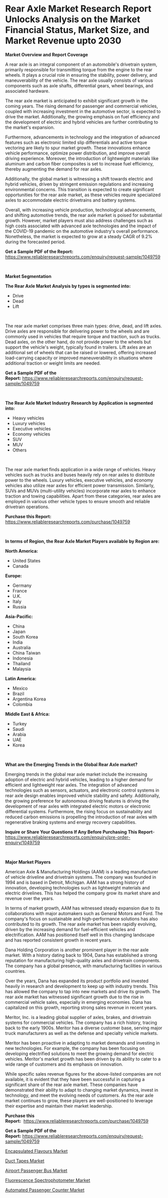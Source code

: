 <p><h1>Rear Axle Market Research Report Unlocks Analysis on the Market Financial Status, Market Size, and Market Revenue upto 2030</h1></p><p><strong>Market Overview and Report Coverage</strong></p>
<p><p>A rear axle is an integral component of an automobile's drivetrain system, primarily responsible for transmitting torque from the engine to the rear wheels. It plays a crucial role in ensuring the stability, power delivery, and maneuverability of the vehicle. The rear axle usually consists of various components such as axle shafts, differential gears, wheel bearings, and associated hardware.</p><p>The rear axle market is anticipated to exhibit significant growth in the coming years. The rising demand for passenger and commercial vehicles, coupled with increasing investment in the automotive sector, is expected to drive the market. Additionally, the growing emphasis on fuel efficiency and the development of electric and hybrid vehicles are further contributing to the market's expansion.</p><p>Furthermore, advancements in technology and the integration of advanced features such as electronic limited slip differentials and active torque vectoring are likely to spur market growth. These innovations enhance vehicle performance, optimize power distribution, and improve overall driving experience. Moreover, the introduction of lightweight materials like aluminum and carbon fiber composites is set to increase fuel efficiency, thereby augmenting the demand for rear axles.</p><p>Additionally, the global market is witnessing a shift towards electric and hybrid vehicles, driven by stringent emission regulations and increasing environmental concerns. This transition is expected to create significant opportunities for the rear axle market, as these vehicles require specialized axles to accommodate electric drivetrains and battery systems.</p><p>Overall, with increasing vehicle production, technological advancements, and shifting automotive trends, the rear axle market is poised for substantial growth. However, market players must also address challenges such as high costs associated with advanced axle technologies and the impact of the COVID-19 pandemic on the automotive industry's overall performance. Nonetheless, the market is expected to grow at a steady CAGR of 9.2% during the forecasted period.</p></p>
<p><strong>Get a Sample PDF of the Report:</strong> <a href="https://www.reliableresearchreports.com/enquiry/request-sample/1049759">https://www.reliableresearchreports.com/enquiry/request-sample/1049759</a></p>
<p>&nbsp;</p>
<p><strong>Market Segmentation</strong></p>
<p><strong>The Rear Axle Market Analysis by types is segmented into:</strong></p>
<p><ul><li>Drive</li><li>Dead</li><li>Lift</li></ul></p>
<p>&nbsp;</p>
<p><p>The rear axle market comprises three main types: drive, dead, and lift axles. Drive axles are responsible for delivering power to the wheels and are commonly used in vehicles that require torque and traction, such as trucks. Dead axles, on the other hand, do not provide power to the wheels but support the vehicle's weight, typically found in trailers. Lift axles are an additional set of wheels that can be raised or lowered, offering increased load-carrying capacity or improved maneuverability in situations where additional traction or weight limits are needed.</p></p>
<p><strong>Get a Sample PDF of the Report:</strong>&nbsp;<a href="https://www.reliableresearchreports.com/enquiry/request-sample/1049759">https://www.reliableresearchreports.com/enquiry/request-sample/1049759</a></p>
<p>&nbsp;</p>
<p><strong>The Rear Axle Market Industry Research by Application is segmented into:</strong></p>
<p><ul><li>Heavy vehicles</li><li>Luxury vehicles</li><li>Executive vehicles</li><li>Economy vehicles</li><li>SUV</li><li>MUV</li><li>Others</li></ul></p>
<p>&nbsp;</p>
<p><p>The rear axle market finds application in a wide range of vehicles. Heavy vehicles such as trucks and buses heavily rely on rear axles to distribute power to the wheels. Luxury vehicles, executive vehicles, and economy vehicles also utilize rear axles for efficient power transmission. Similarly, SUVs and MUVs (multi-utility vehicles) incorporate rear axles to enhance traction and towing capabilities. Apart from these categories, rear axles are employed in various other vehicle types to ensure smooth and reliable drivetrain operations.</p></p>
<p><strong>Purchase this Report:</strong>&nbsp; <a href="https://www.reliableresearchreports.com/purchase/1049759">https://www.reliableresearchreports.com/purchase/1049759</a></p>
<p>&nbsp;</p>
<p><strong>In terms of Region, the Rear Axle Market Players available by Region are:</strong></p>
<p>
    <p> <strong> North America: </strong>
        <ul>
            <li>United States</li>
            <li>Canada</li>
        </ul>
        </p> 
    <p> <strong> Europe: </strong>
        <ul>
            <li>Germany</li>
            <li>France</li>
            <li>U.K.</li>
            <li>Italy</li>
            <li>Russia</li>
        </ul>
        </p> 
    <p> <strong> Asia-Pacific: </strong>
        <ul>
            <li>China</li>
            <li>Japan</li>
            <li>South Korea</li>
            <li>India</li>
            <li>Australia</li>
            <li>China Taiwan</li>
            <li>Indonesia</li>
            <li>Thailand</li>
            <li>Malaysia</li>
        </ul>
        </p> 
    <p> <strong> Latin America: </strong>
        <ul>
            <li>Mexico</li>
            <li>Brazil</li>
            <li>Argentina Korea</li>
            <li>Colombia</li>
        </ul>
        </p> 
    <p> <strong> Middle East & Africa: </strong>
        <ul>
            <li>Turkey</li>
            <li>Saudi</li>
            <li>Arabia</li>
            <li>UAE</li>
            <li>Korea</li>
        </ul>
    </p>
    </p>
<p>&nbsp;</p>
<p><strong>What are the Emerging Trends in the Global Rear Axle market?</strong></p>
<p><p>Emerging trends in the global rear axle market include the increasing adoption of electric and hybrid vehicles, leading to a higher demand for efficient and lightweight rear axles. The integration of advanced technologies such as sensors, actuators, and electronic control systems in rear axle design enables improved vehicle stability and safety. Additionally, the growing preference for autonomous driving features is driving the development of rear axles with integrated electric motors or electronic differential systems. Furthermore, the rising focus on sustainability and reduced carbon emissions is propelling the introduction of rear axles with regenerative braking systems and energy recovery capabilities.</p></p>
<p><strong>Inquire or Share Your Questions If Any Before Purchasing This Report</strong>- <a href="https://www.reliableresearchreports.com/enquiry/pre-order-enquiry/1049759">https://www.reliableresearchreports.com/enquiry/pre-order-enquiry/1049759</a></p>
<p>&nbsp;</p>
<p><strong>Major Market Players</strong></p>
<p><p>American Axle & Manufacturing Holdings (AAM) is a leading manufacturer of vehicle driveline and drivetrain systems. The company was founded in 1994 and is based in Detroit, Michigan. AAM has a strong history of innovation, developing technologies such as lightweight materials and electric drivelines. This has helped the company grow its market share and revenue over the years.</p><p>In terms of market growth, AAM has witnessed steady expansion due to its collaborations with major automakers such as General Motors and Ford. The company's focus on sustainable and high-performance solutions has also contributed to its growth. The rear axle market has been rapidly evolving, driven by the increasing demand for fuel-efficient vehicles and electrification. AAM has positioned itself well in this changing landscape and has reported consistent growth in recent years.</p><p>Dana Holding Corporation is another prominent player in the rear axle market. With a history dating back to 1904, Dana has established a strong reputation for manufacturing high-quality axles and drivetrain components. The company has a global presence, with manufacturing facilities in various countries.</p><p>Over the years, Dana has expanded its product portfolio and invested heavily in research and development to keep up with industry trends. This has allowed the company to tap into new markets and drive its growth. The rear axle market has witnessed significant growth due to the rise in commercial vehicle sales, especially in emerging economies. Dana has capitalized on this growth, reporting strong sales revenue in recent years.</p><p>Meritor, Inc. is a leading global supplier of axles, brakes, and drivetrain systems for commercial vehicles. The company has a rich history, tracing back to the early 1900s. Meritor has a diverse customer base, serving major truck manufacturers as well as the defense and specialty vehicle markets.</p><p>Meritor has been proactive in adapting to market demands and investing in new technologies. For example, the company has been focusing on developing electrified solutions to meet the growing demand for electric vehicles. Meritor's market growth has been driven by its ability to cater to a wide range of customers and its emphasis on innovation.</p><p>While specific sales revenue figures for the above-listed companies are not available, it is evident that they have been successful in capturing a significant share of the rear axle market. These companies have demonstrated their ability to adapt to changing market dynamics, invest in technology, and meet the evolving needs of customers. As the rear axle market continues to grow, these players are well-positioned to leverage their expertise and maintain their market leadership.</p></p>
<p><strong>Purchase this Report:</strong>&nbsp;&nbsp;<a href="https://www.reliableresearchreports.com/purchase/1049759">https://www.reliableresearchreports.com/purchase/1049759</a></p>
<p></p>
<p><strong>Get a Sample PDF of the Report:</strong>&nbsp;<a href="https://www.reliableresearchreports.com/enquiry/request-sample/1049759">https://www.reliableresearchreports.com/enquiry/request-sample/1049759</a></p>
<p><p><a href="https://medium.com/@carolynfuller1997/encapsulated-flavours-market-share-evolution-and-market-growth-trends-2023-2030-beb75148ca2c">Encapsulated Flavours Market</a></p><p><a href="https://medium.com/@digitaldiviner12/duct-tapes-market-exploring-market-share-market-trends-and-future-growth-7e2daf779166">Duct Tapes Market</a></p><p><a href="https://github.com/abbypearson7765/Market-Research-Report-List-1/blob/main/airport-passenger-bus-market.md">Airport Passenger Bus Market</a></p><p><a href="https://www.linkedin.com/pulse/decoding-fluorescence-spectrophotometer-market-deep-dive-fenle/">Fluorescence Spectrophotometer Market</a></p><p><a href="https://github.com/grishafomin4852/Market-Research-Report-List-1/blob/main/automated-passenger-counter-market.md">Automated Passenger Counter Market</a></p></p>